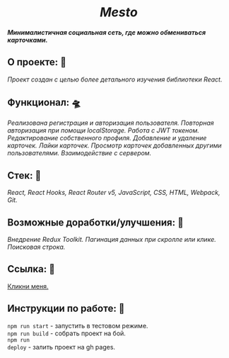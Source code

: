 <h1 align=center><i>Mesto</i></h1>

#### _Минималистичная социальная сеть, где можно обмениваться карточками._

## О проекте: :thought_balloon:

_Проект создан с целью более детального изучения библиотеки React._

## Функционал: :flying_saucer:

_Реализована регистрация и авторизация пользователя. Повторная авторизация при помощи localStorage. Работа с JWT токеном. Редактирование собственного профиля. Добавление и удаление карточек. Лайки карточек. Просмотр карточек добавленных другими пользователями. Взаимодействие с сервером._

## Стек: :wrench:

_React, React Hooks, React Router v5, JavaScript, CSS, HTML, Webpack, Git._

## Возможные доработки/улучшения: :construction:

_Внедрение Redux Toolkit. Пагинация данных при скролле или клике. Поисковая строка._

## Ссылка: :eyes:

[Кликни меня.](https://guzzlerx.github.io/react-mesto-auth/)

## Инструкции по работе: 📗
<code>npm run start</code> - запустить в тестовом режиме.<br/>
<code>npm run build</code> - собрать проект на бой.<br/>
<code>npm run deploy</code> - залить проект на gh pages.<br/>
